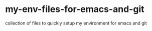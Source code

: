 my-env-files-for-emacs-and-git
==============================

collection of files to quickly setup my environment for emacs and git
